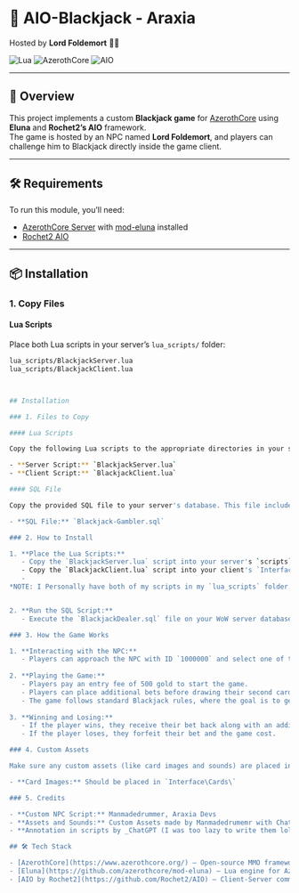# 🎲 AIO-Blackjack - Araxia

Hosted by **Lord Foldemort** 🧙‍♂️  

![Lua](https://img.shields.io/badge/Lua-5.1-blue.svg)
![AzerothCore](https://img.shields.io/badge/AzerothCore-Eluna-green)
![AIO](https://img.shields.io/badge/Uses-Rochet2%20AIO-blueviolet)

---

## 📖 Overview

This project implements a custom **Blackjack game** for [AzerothCore](https://www.azerothcore.org/) using **Eluna** and **Rochet2’s AIO** framework.  
The game is hosted by an NPC named **Lord Foldemort**, and players can challenge him to Blackjack directly inside the game client.

---

## 🛠 Requirements

To run this module, you’ll need:

- [AzerothCore Server](https://www.azerothcore.org/) with [mod-eluna](https://github.com/azerothcore/mod-eluna) installed  
- [Rochet2 AIO](https://github.com/Rochet2/AIO)  

---

## 📦 Installation

### 1. Copy Files

#### Lua Scripts
Place both Lua scripts in your server’s `lua_scripts/` folder:

```bash
lua_scripts/BlackjackServer.lua
lua_scripts/BlackjackClient.lua



## Installation

### 1. Files to Copy

#### Lua Scripts

Copy the following Lua scripts to the appropriate directories in your server:

- **Server Script:** `BlackjackServer.lua`
- **Client Script:** `BlackjackClient.lua`

#### SQL File

Copy the provided SQL file to your server's database. This file includes the necessary entries to add the Blackjack Dealer NPC to your game world.

- **SQL File:** `Blackjack-Gambler.sql`

### 2. How to Install

1. **Place the Lua Scripts:**
   - Copy the `BlackjackServer.lua` script into your server's `scripts` directory (typically found in `lua_scripts` or a similar directory).
   - Copy the `BlackjackClient.lua` script into your client's `Interface/AddOns/` directory or where your client-side scripts are stored.
   - 
*NOTE: I Personally have both of my scripts in my `lua_scripts` folder.*


2. **Run the SQL Script:**
   - Execute the `BlackjackDealer.sql` file on your WoW server database to add the Blackjack Dealer NPC to the game.

### 3. How the Game Works

1. **Interacting with the NPC:**
   - Players can approach the NPC with ID `1000000` and select one of two options: Play Blackjack or view the Rules of Blackjack.
   
2. **Playing the Game:**
   - Players pay an entry fee of 500 gold to start the game.
   - Players can place additional bets before drawing their second card, up to a maximum of 4 cards.
   - The game follows standard Blackjack rules, where the goal is to get as close to 21 as possible without going over.
   
3. **Winning and Losing:**
   - If the player wins, they receive their bet back along with an additional 500 gold.
   - If the player loses, they forfeit their bet and the game cost.

### 4. Custom Assets

Make sure any custom assets (like card images and sounds) are placed in the appropriate directories on both the client and server. For example:

- **Card Images:** Should be placed in `Interface\Cards\`

### 5. Credits

- **Custom NPC Script:** Manmadedrummer, Araxia Devs
- **Assets and Sounds:** Custom Assets made by Manmadedrumemr with ChatGPT
- **Annotation in scripts by _ChatGPT (I was too lazy to write them lol)_**

## 🛠 Tech Stack

- [AzerothCore](https://www.azerothcore.org/) – Open-source MMO framework
- [Eluna](https://github.com/azerothcore/mod-eluna) – Lua engine for AzerothCore
- [AIO by Rochet2](https://github.com/Rochet2/AIO) – Client-Server communication for WoW


